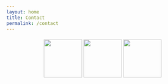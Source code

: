 ```yaml
---
layout: home
title: Contact
permalink: /contact
---
```

<style>
    #imagesMain {
        padding: 0;
        margin-left: 20px;
        margin-right: 20px;
        margin-top: 20px;
        text-align: center;
    }
    #imagesMain img {
        height: 100px;
        width: 100px;
        vertical-align: middle;
    }

</style>


<div id="imagesMain">
  <img src="{{ site.baseurl }}/assets/img/Adrien.jpeg">
  <img src="{{ site.baseurl }}/assets/img/Adrien.jpeg">
  <img src="{{ site.baseurl }}/assets/img/Adrien.jpeg">
</div>
